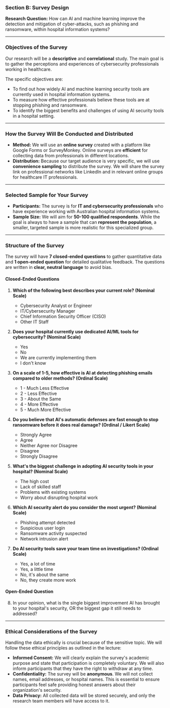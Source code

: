 ### **Section B: Survey Design**

**Research Question:** How can AI and machine learning improve the detection and mitigation of cyber-attacks, such as phishing and ransomware, within hospital information systems?

***

### Objectives of the Survey

Our research will be a **descriptive** and **correlational** study. The main goal is to gather the perceptions and experiences of cybersecurity professionals working in healthcare.

The specific objectives are:
* To find out how widely AI and machine learning security tools are currently used in hospital information systems.
* To measure how effective professionals believe these tools are at stopping phishing and ransomware.
* To identify the biggest benefits and challenges of using AI security tools in a hospital setting.

***

### How the Survey Will Be Conducted and Distributed

* **Method:** We will use an **online survey** created with a platform like Google Forms or SurveyMonkey. Online surveys are **efficient** for collecting data from professionals in different locations.
* **Distribution:** Because our target audience is very specific, we will use **convenience sampling** to distribute the survey. We will share the survey link on professional networks like LinkedIn and in relevant online groups for healthcare IT professionals.

***

### Selected Sample for Your Survey

* **Participants:** The survey is for **IT and cybersecurity professionals** who have experience working with Australian hospital information systems.
* **Sample Size:** We will aim for **50-100 qualified respondents**. While the goal is always to have a sample that can **represent the population**, a smaller, targeted sample is more realistic for this specialized group.

***

### Structure of the Survey

The survey will have **7 closed-ended questions** to gather quantitative data and **1 open-ended question** for detailed qualitative feedback. The questions are written in **clear, neutral language** to avoid bias.

#### **Closed-Ended Questions**

1.  **Which of the following best describes your current role? (Nominal Scale)**
    * Cybersecurity Analyst or Engineer
    * IT/Cybersecurity Manager
    * Chief Information Security Officer (CISO)
    * Other IT Staff

2.  **Does your hospital currently use dedicated AI/ML tools for cybersecurity? (Nominal Scale)**
    * Yes
    * No
    * We are currently implementing them
    * I don't know

3.  **On a scale of 1-5, how effective is AI at detecting phishing emails compared to older methods? (Ordinal Scale)**
    * 1 - Much Less Effective
    * 2 - Less Effective
    * 3 - About the Same
    * 4 - More Effective
    * 5 - Much More Effective

4.  **Do you believe that AI's automatic defenses are fast enough to stop ransomware before it does real damage? (Ordinal / Likert Scale)**
    * Strongly Agree
    * Agree
    * Neither Agree nor Disagree
    * Disagree
    * Strongly Disagree

5.  **What's the biggest challenge in adopting AI security tools in your hospital? (Nominal Scale)**
    * The high cost
    * Lack of skilled staff
    * Problems with existing systems
    * Worry about disrupting hospital work

6.  **Which AI security alert do you consider the most urgent? (Nominal Scale)**
    * Phishing attempt detected
    * Suspicious user login
    * Ransomware activity suspected
    * Network intrusion alert

7.  **Do AI security tools save your team time on investigations? (Ordinal Scale)**
    * Yes, a lot of time
    * Yes, a little time
    * No, it's about the same
    * No, they create more work

#### **Open-Ended Question**

8.  In your opinion, what is the single biggest improvement AI has brought to your hospital's security, OR the biggest gap it still needs to addressed?

***

### Ethical Considerations of the Survey

Handling the data ethically is crucial because of the sensitive topic. We will follow these ethical principles as outlined in the lecture:

* **Informed Consent:** We will clearly explain the survey's academic purpose and state that participation is completely voluntary. We will also inform participants that they have the right to withdraw at any time.
* **Confidentiality:** The survey will be **anonymous**. We will not collect names, email addresses, or hospital names. This is essential to ensure participants feel safe providing honest answers about their organization's security.
* **Data Privacy:** All collected data will be stored securely, and only the research team members will have access to it.
